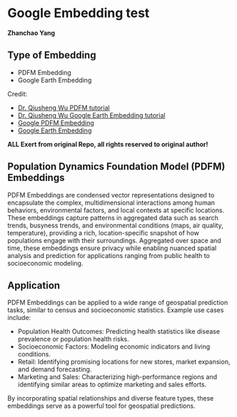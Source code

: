 # Google Embedding test
**Zhanchao Yang**

## Type of Embedding
- PDFM Embedding
- Google Earth Embedding

Credit:
- [Dr. Qiusheng Wu PDFM tutorial](https://github.com/opengeos/GeoAI-Tutorials)
- [Dr. Qiusheng Wu Google Earth Embedding tutorial](youtube.com/watch?v=EGL7fXyA7-U&feature=youtu.be)
- [Google PDFM Embedding](https://github.com/google-research/population-dynamics)
- [Google Earth Embedding](https://developers.google.com/earth-engine/datasets/catalog/GOOGLE_SATELLITE_EMBEDDING_V1_ANNUAL)

**ALL Exert from original Repo, all rights reserved to original author!**

## Population Dynamics Foundation Model (PDFM) Embeddings
PDFM Embeddings are condensed vector representations designed to encapsulate the complex, multidimensional interactions among human behaviors, environmental factors, and local contexts at specific locations. These embeddings capture patterns in aggregated data such as search trends, busyness trends, and environmental conditions (maps, air quality, temperature), providing a rich, location-specific snapshot of how populations engage with their surroundings. Aggregated over space and time, these embeddings ensure privacy while enabling nuanced spatial analysis and prediction for applications ranging from public health to socioeconomic modeling.

## Application

PDFM Embeddings can be applied to a wide range of geospatial prediction tasks, similar to census and socioeconomic statistics. Example use cases include:

- Population Health Outcomes: Predicting health statistics like disease prevalence or population health risks.
- Socioeconomic Factors: Modeling economic indicators and living conditions.
- Retail: Identifying promising locations for new stores, market expansion, and demand forecasting.
- Marketing and Sales: Characterizing high-performance regions and identifying similar areas to optimize marketing and sales efforts.

By incorporating spatial relationships and diverse feature types, these embeddings serve as a powerful tool for geospatial predictions.
